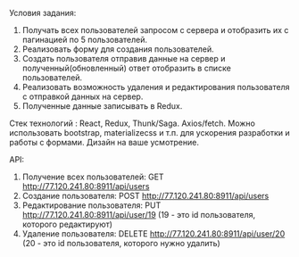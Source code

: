 Условия задания:
1. Получать всех пользователей запросом с сервера и отобразить их с пагинацией по 5 пользователей.
2. Реализовать форму для создания пользователей.
3. Создать пользователя отправив данные на сервер и полученный(обновленный) ответ отобразить в списке пользователей.
4. Реализовать возможность удаления и редактирования пользователя с отправкой данных на сервер.
5. Полученные данные записывать в Redux.

Стек технологий :
React, Redux, Thunk/Saga. Axios/fetch.
Можно использовать bootstrap, materializecss и т.п. для ускорения разработки и работы с формами.
Дизайн на ваше усмотрение.

API:
1. Получение всех пользователей:
 GET http://77.120.241.80:8911/api/users
2. Создание пользователя:
  POST http://77.120.241.80:8911/api/users
3. Редактирование пользователя:
  PUT http://77.120.241.80:8911/api/user/19 (19 - это id пользователя, которого редактируют)
4. Удаление пользователя:
  DELETE http://77.120.241.80:8911/api/user/20 (20 - это id пользователя, которого нужно удалить)
